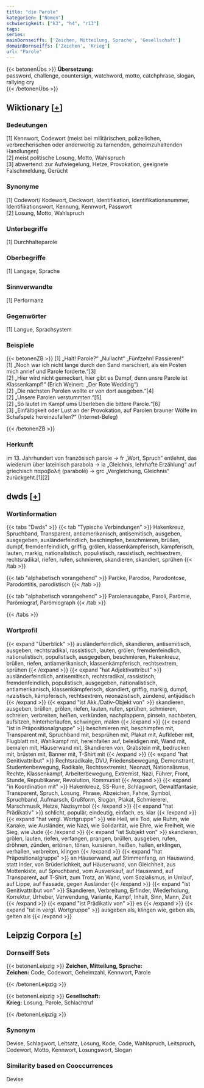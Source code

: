 ```yaml
---
title: "die Parole"
kategorien: ["Nomen"]
schwierigkeit: ["k3", "h4", "r13"]
tags:
series:
mainDornseiffs: ['Zeichen, Mitteilung, Sprache', 'Gesellschaft']
domainDornseiffs: ['Zeichen', 'Krieg']
url: "Parole"
---
```


{{< betonenÜbs >}}
**Übersetzung:**  
password, challenge, countersign, watchword, motto, catchphrase, slogan, rallying cry  
{{< /betonenÜbs >}}

## Wiktionary [[+](https://de.wiktionary.org/wiki/Parole)]

### Bedeutungen
[1] Kennwort, Codewort (meist bei militärischen, polizeilichen, verbrecherischen oder anderweitig zu tarnenden, geheimzuhaltenden Handlungen)  
[2] meist politische Losung, Motto, Wahlspruch  
[3] abwertend: zur Aufwiegelung, Hetze, Provokation, geeignete Falschmeldung, Gerücht  

### Synonyme
[1] Codewort/ Kodewort, Deckwort, Identifikation, Identifikationsnummer, Identifikationswort, Kennung, Kennwort, Passwort  
[2] Losung, Motto, Wahlspruch  

### Unterbegriffe
[1] Durchhalteparole  

### Oberbegriffe
[1] Langage, Sprache  

### Sinnverwandte
[1] Performanz  

### Gegenwörter
[1] Langue, Sprachsystem  

### Beispiele
{{< betonenZB >}}
[1] „Halt! Parole?“ „Nullacht“ „Fünfzehn! Passieren!“  
[1] „Noch war ich nicht lange durch den Sand marschiert, als ein Posten mich anrief und Parole forderte.“[3]  
[2] „Hier wird nicht gemeckert, hier gibt es Dampf, denn unsre Parole ist Klassenkampf!“ (Erich Weinert: „Der Rote Wedding“)  
[2] „Die nächsten Parolen wollte er von dort ausgeben.“[4]  
[2] „Unsere Parolen verstummten.“[5]  
[2] „So lautet im Kampf ums Überleben die bittere Parole.“[6]  
[3] „Einfältigkeit oder Lust an der Provokation, auf Parolen brauner Wölfe im Schafspelz hereinzufallen?“ (Internet-Beleg)  

{{< /betonenZB >}}
### Herkunft
im 13. Jahrhundert von französisch parole → fr „Wort, Spruch“ entlehnt, das wiederum über lateinisch parabola → la „Gleichnis, lehrhafte Erzählung“ auf griechisch παραβολή (parabolē) → grc „Vergleichung, Gleichnis“ zurückgeht.[1][2]  



## dwds [[+](https://www.dwds.de/wb/Parole)]

### Wortinformation
{{< tabs "Dwds" >}}
{{< tab "Typische Verbindungen" >}}
Hakenkreuz, Spruchband, Transparent, antiamerikanisch, antisemitisch, ausgeben, ausgegeben, ausländerfeindlich, beschimpfen, beschmieren, brüllen, dumpf, fremdenfeindlich, griffig, grölen, klassenkämpferisch, kämpferisch, lauten, markig, nationalistisch, populistisch, rassistisch, rechtsextrem, rechtsradikal, riefen, rufen, schmieren, skandieren, skandiert, sprühen
{{< /tab >}}

{{< tab "alphabetisch vorangehend" >}}
Paröke, Parodos, Parodontose, Parodontitis, parodistisch
{{< /tab >}}

{{< tab "alphabetisch vorangehend" >}}
Parolenausgabe, Paroli, Parömie, Parömiograf, Parömiograph
{{< /tab >}}

{{< /tabs >}}

### Wortprofil
{{< expand "Überblick" >}} ausländerfeindlich, skandieren, antisemitisch, ausgeben, rechtsradikal, rassistisch, lauten, grölen, fremdenfeindlich, nationalistisch, populistisch, ausgegeben, beschmieren, Hakenkreuz, brüllen, riefen, antiamerikanisch, klassenkämpferisch, rechtsextrem, sprühen {{< /expand >}}
{{< expand "hat Adjektivattribut" >}} ausländerfeindlich, antisemitisch, rechtsradikal, rassistisch, fremdenfeindlich, populistisch, ausgegeben, nationalistisch, antiamerikanisch, klassenkämpferisch, skandiert, griffig, markig, dumpf, nazistisch, kämpferisch, rechtsextrem, neonazistisch, zündend, antijüdisch {{< /expand >}}
{{< expand "ist Akk./Dativ-Objekt von" >}} skandieren, ausgeben, brüllen, grölen, riefen, lauten, rufen, sprühen, schmieren, schreien, verbreiten, heißen, verkünden, nachplappern, pinseln, nachbeten, aufsitzen, hinterherlaufen, schwingen, malen {{< /expand >}}
{{< expand "ist in Präpositionalgruppe" >}} beschmieren mit, beschimpfen mit, Transparent mit, Spruchband mit, besprühen mit, Plakat mit, Aufkleber mit, Flugblatt mit, Wahlkampf mit, hereinfallen auf, beleidigen mit, Wand mit, bemalen mit, Häuserwand mit, Skandieren von, Grabstein mit, bedrucken mit, brüsten mit, Banner mit, T-Shirt mit {{< /expand >}}
{{< expand "hat Genitivattribut" >}} Rechtsradikale, DVU, Friedensbewegung, Demonstrant, Studentenbewegung, Radikale, Rechtsextremist, Neonazi, Nationalismus, Rechte, Klassenkampf, Arbeiterbewegung, Extremist, Nazi, Führer, Front, Stunde, Republikaner, Revolution, Kommunist {{< /expand >}}
{{< expand "in Koordination mit" >}} Hakenkreuz, SS-Rune, Schlagwort, Gewaltfantasie, Transparent, Spruch, Losung, Phrase, Abzeichen, Fahne, Symbol, Spruchband, Aufmarsch, Grußform, Slogan, Plakat, Schmiererei, Marschmusik, Hetze, Nazisymbol {{< /expand >}}
{{< expand "hat Prädikativ" >}} schlicht, populär, eindeutig, einfach, es, klar {{< /expand >}}
{{< expand "hat vergl. Wortgruppe" >}} wie Heil, wie Tod, wie Ruhm, wie Kanake, wie Ausländer, wie Nazi, wie Solidarität, wie Ehre, wie Freiheit, wie Sieg, wie Jude {{< /expand >}}
{{< expand "ist Subjekt von" >}} skandieren, grölen, lauten, riefen, verfangen, prangen, brüllen, ausgeben, rufen, dröhnen, zünden, ertönen, tönen, kursieren, heißen, hallen, erklingen, verhallen, verbreiten, klingen {{< /expand >}}
{{< expand "hat Präpositionalgruppe" >}} an Häuserwand, auf Stimmenfang, an Hauswand, statt Inder, von Brüderlichkeit, auf Häuserwand, von Gleichheit, aus Mottenkiste, auf Spruchband, vom Ausverkauf, auf Hauswand, auf Transparent, auf T-Shirt, zum Trotz, an Wand, vom Sozialismus, in Umlauf, auf Lippe, auf Fassade, gegen Ausländer {{< /expand >}}
{{< expand "ist Genitivattribut von" >}} Skandieren, Verbreitung, Erfinder, Wiederholung, Korrektur, Urheber, Verwendung, Variante, Kampf, Inhalt, Sinn, Mann, Zeit {{< /expand >}}
{{< expand "ist Prädikativ von" >}} es {{< /expand >}}
{{< expand "ist in vergl. Wortgruppe" >}} ausgeben als, klingen wie, geben als, gelten als {{< /expand >}}

## Leipzig Corpora [[+](https://corpora.uni-leipzig.de/en/res?word=Parole&corpusId=deu_newscrawl-public_2018)]

### Dornseiff Sets
{{< betonenLeipzig >}}
**Zeichen, Mitteilung, Sprache:**  
**Zeichen:** Code, Codewort, Geheimzahl, Kennwort, Parole  

{{< /betonenLeipzig >}}


{{< betonenLeipzig >}}
**Gesellschaft:**  
**Krieg:** Losung, Parole, Schlachtruf  

{{< /betonenLeipzig >}}

### Synonym
Devise, Schlagwort, Leitsatz, Losung, Kode, Code, Wahlspruch, Leitspruch, Codewort, Motto, Kennwort, Losungswort, Slogan


### Similarity based on Cooccurrences
Devise

